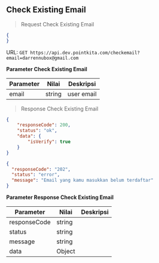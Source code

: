 ## Check Existing Email

> Request Check Existing Email

```json
{
}
```

URL: `GET https://api.dev.pointkita.com/checkemail?email=darrennubox@gmail.com`

**Parameter Check Existing Email**

Parameter | Nilai | Deskripsi
----------|-------|-----------
email | string | user email

> Response Check Existing Email

```json
{
    "responseCode": 200,
    "status": "ok",
    "data": {
        "isVerify": true
    }
}

{
  "responseCode": "202",
  "status": "error",
  "message": "Email yang kamu masukkan belum terdaftar"
}
```

**Parameter Response Check Existing Email**

Parameter | Nilai | Deskripsi
----------|-------|-----------
responseCode| string |
status| string |
message| string | 
data| Object | 